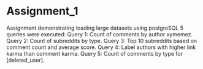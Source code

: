 # Assignment_1
Assignment demonstrating loading large datasets using postgreSQL
5 queries were executed:
Query 1: Count of comments by author xymemez.
Query 2: Count of subreddits by type.
Query 3: Top 10 subreddits based on comment count and average score.
Query 4: Label authors with higher link karma than comment karma.
Query 5: Count of comments by type for [deleted_user].
